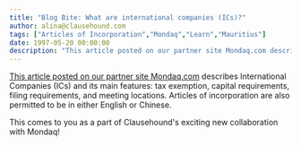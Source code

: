 ```yaml
---
title: "Blog Bite: What are international companies (ICs)?"
author: alina@clausehound.com
tags: ["Articles of Incorporation","Mondaq","Learn","Mauritius"]
date: 1997-05-20 00:00:00
description: "This article posted on our partner site Mondaq.com describes International Companies (ICs) and its main features: tax exemption, capital requirements, filing requirements, and meeting locations. Arti..."
---
```


[This article posted on our partner site Mondaq.com](http://www.mondaq.com/x/2342/Environmental+Law/Incorporation+Of+Mauritius+International+Companies+In+Chinese+Language) describes International Companies (ICs) and its main features: tax exemption, capital requirements, filing requirements, and meeting locations. Articles of incorporation are also permitted to be in either English or Chinese.

This comes to you as a part of Clausehound's exciting new collaboration with Mondaq!